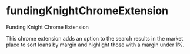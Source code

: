 # fundingKnightChromeExtension
Funding Knight Chrome Extension

This chrome extension adds an option to the search results in the market place to sort loans by margin and highlight those with a margin under 1%.
